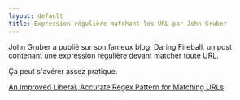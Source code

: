 ```yaml
---
layout: default
title: Expression régulière matchant les URL par John Gruber
---
```


John Gruber a publié sur son fameux blog, Daring Fireball, un post contenant une
expression régulière devant matcher toute URL.

Ça peut s'avérer assez pratique.

[An Improved Liberal, Accurate Regex Pattern for Matching URLs](https://daringfireball.net/2010/07/improved_regex_for_matching_urls)
